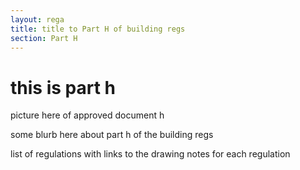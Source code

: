```yaml
---
layout: rega
title: title to Part H of building regs
section: Part H
---
```


# this is part h  

picture here of approved document h

some blurb here about part h of the building regs

list of regulations with links to the drawing notes for each regulation
